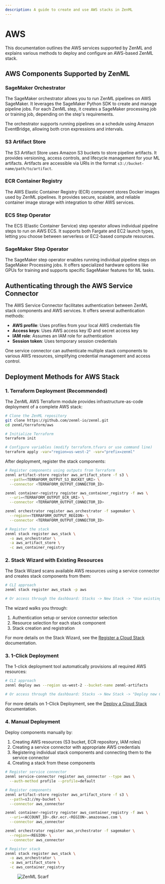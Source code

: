 ```yaml
---
description: A guide to create and use AWS stacks in ZenML
---
```


# AWS

This documentation outlines the AWS services supported by ZenML and explains various methods to deploy and configure an AWS-based ZenML stack.

## AWS Components Supported by ZenML

### SageMaker Orchestrator

The SageMaker orchestrator allows you to run ZenML pipelines on AWS SageMaker. It leverages the SageMaker Python SDK to create and manage pipeline jobs. For each ZenML step, it creates a SageMaker processing job or training job, depending on the step's requirements.

The orchestrator supports running pipelines on a schedule using Amazon EventBridge, allowing both cron expressions and intervals.

### S3 Artifact Store

The S3 Artifact Store uses Amazon S3 buckets to store pipeline artifacts. It provides versioning, access controls, and lifecycle management for your ML artifacts. Artifacts are accessible via URIs in the format `s3://bucket-name/path/to/artifact`.

### ECR Container Registry

The AWS Elastic Container Registry (ECR) component stores Docker images used by ZenML pipelines. It provides secure, scalable, and reliable container image storage with integration to other AWS services.

### ECS Step Operator

The ECS (Elastic Container Service) step operator allows individual pipeline steps to run on AWS ECS. It supports both Fargate and EC2 launch types, letting you choose between serverless or EC2-based compute resources.

### SageMaker Step Operator

The SageMaker step operator enables running individual pipeline steps on SageMaker Processing jobs. It offers specialized hardware options like GPUs for training and supports specific SageMaker features for ML tasks.

## Authenticating through the AWS Service Connector

The AWS Service Connector facilitates authentication between ZenML stack components and AWS services. It offers several authentication methods:

- **AWS profile**: Uses profiles from your local AWS credentials file
- **Access keys**: Uses AWS access key ID and secret access key
- **IAM role**: Assumes an IAM role for authentication
- **Session token**: Uses temporary session credentials

One service connector can authenticate multiple stack components to various AWS resources, simplifying credential management and access control.

## Deployment Methods for AWS Stack

### 1. Terraform Deployment (Recommended)

The ZenML AWS Terraform module provides infrastructure-as-code deployment of a complete AWS stack:

```bash
# Clone the ZenML repository
git clone https://github.com/zenml-io/zenml.git
cd zenml/terraform/aws

# Initialize Terraform
terraform init

# Configure variables (modify terraform.tfvars or use command line)
terraform apply -var="region=us-west-2" -var="prefix=zenml"
```

After deployment, register the stack components:

```bash
# Register components using outputs from Terraform
zenml artifact-store register aws_artifact_store -f s3 \
  --path=<TERRAFORM_OUTPUT_S3_BUCKET_URI> \
  --connector <TERRAFORM_OUTPUT_CONNECTOR_ID>

zenml container-registry register aws_container_registry -f aws \
  --uri=<TERRAFORM_OUTPUT_ECR_URI> \
  --connector <TERRAFORM_OUTPUT_CONNECTOR_ID>

zenml orchestrator register aws_orchestrator -f sagemaker \
  --region=<TERRAFORM_OUTPUT_REGION> \
  --connector <TERRAFORM_OUTPUT_CONNECTOR_ID>

# Register the stack
zenml stack register aws_stack \
  -o aws_orchestrator \
  -a aws_artifact_store \
  -c aws_container_registry
```

### 2. Stack Wizard with Existing Resources

The Stack Wizard scans available AWS resources using a service connector and creates stack components from them:

```bash
# CLI approach
zenml stack register aws_stack -p aws

# Or access through the dashboard: Stacks -> New Stack -> "Use existing Cloud"
```

The wizard walks you through:
1. Authentication setup or service connector selection
2. Resource selection for each stack component
3. Stack creation and registration

For more details on the Stack Wizard, see the [Register a Cloud Stack](../infrastructure-deployment/stack-deployment/register-a-cloud-stack.md) documentation.

### 3. 1-Click Deployment

The 1-click deployment tool automatically provisions all required AWS resources:

```bash
# CLI approach
zenml deploy aws --region us-west-2 --bucket-name zenml-artifacts

# Or access through the dashboard: Stacks -> New Stack -> "Deploy new Cloud"
```

For more details on 1-Click Deployment, see the [Deploy a Cloud Stack](../infrastructure-deployment/stack-deployment/deploy-a-cloud-stack.md) documentation.

### 4. Manual Deployment

Deploy components manually by:
1. Creating AWS resources (S3 bucket, ECR repository, IAM roles)
2. Creating a service connector with appropriate AWS credentials
3. Registering individual stack components and connecting them to the service connector
4. Creating a stack from these components

```bash
# Register service connector
zenml service-connector register aws_connector --type aws \
  --auth-method profile --profile=default

# Register components
zenml artifact-store register aws_artifact_store -f s3 \
  --path=s3://my-bucket \
  --connector aws_connector

zenml container-registry register aws_container_registry -f aws \
  --uri=<ACCOUNT_ID>.dkr.ecr.<REGION>.amazonaws.com \
  --connector aws_connector

zenml orchestrator register aws_orchestrator -f sagemaker \
  --region=<REGION> \
  --connector aws_connector

# Register stack
zenml stack register aws_stack \
  -o aws_orchestrator \
  -a aws_artifact_store \
  -c aws_container_registry
```

<!-- For scarf -->
<figure><img alt="ZenML Scarf" referrerpolicy="no-referrer-when-downgrade" src="https://static.scarf.sh/a.png?x-pxid=f0b4f458-0a54-4fcd-aa95-d5ee424815bc" /></figure> 